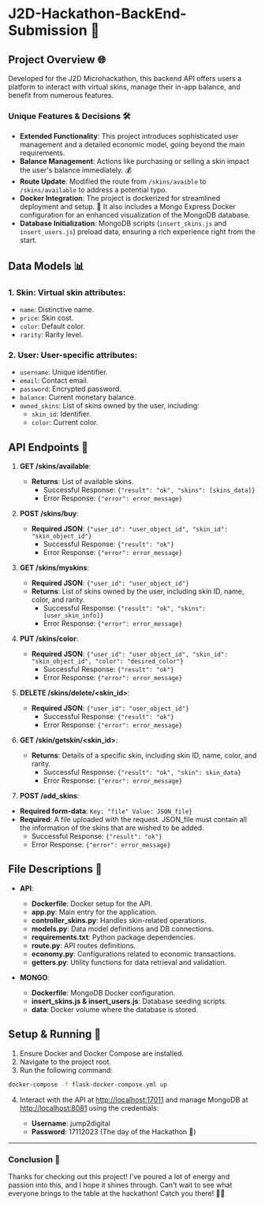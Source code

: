# J2D-Hackathon-BackEnd-Submission 🚀

## Project Overview 🌐
Developed for the J2D Microhackathon, this backend API offers users a platform to interact with virtual skins, manage their in-app balance, and benefit from numerous features.

### Unique Features & Decisions 🛠️
- **Extended Functionality**: This project introduces sophisticated user management and a detailed economic model, going beyond the main requirements.
- **Balance Management**: Actions like purchasing or selling a skin impact the user's balance immediately. 💰
- **Route Update**: Modified the route from `/skins/avaible` to `/skins/available` to address a potential typo.
- **Docker Integration**: The project is dockerized for streamlined deployment and setup. 🐳 It also includes a Mongo Express Docker configuration for an enhanced visualization of the MongoDB database.
- **Database Initialization**: MongoDB scripts (`insert_skins.js` and `insert_users.js`) preload data, ensuring a rich experience right from the start.

## Data Models 📊
### 1. **Skin**: Virtual skin attributes:
   - `name`: Distinctive name.
   - `price`: Skin cost.
   - `color`: Default color.
   - `rarity`: Rarity level.
  
### 2. **User**: User-specific attributes:
   - `username`: Unique identifier.
   - `email`: Contact email.
   - `password`: Encrypted password.
   - `balance`: Current monetary balance.
   - `owned_skins`: List of skins owned by the user, including:
     - `skin_id`: Identifier.
     - `color`: Current color.

## API Endpoints 📡
1. **GET /skins/available**: 
   - **Returns**: List of available skins.
     - Successful Response: `{"result": "ok", "skins": [skins_data]}`
     - Error Response: `{"error": error_message}`
  
2. **POST /skins/buy**: 
   - **Required JSON**: `{"user_id": "user_object_id", "skin_id": "skin_object_id"}`
     - Successful Response: `{"result": "ok"}`
     - Error Response: `{"error": error_message}`
   
3. **GET /skins/myskins**: 
   - **Required JSON**: `{"user_id": "user_object_id"}`
   - **Returns**: List of skins owned by the user, including skin ID, name, color, and rarity.
     - Successful Response: `{"result": "ok", "skins": [user_skin_info]}`
     - Error Response: `{"error": error_message}`
  
4. **PUT /skins/color**: 
   - **Required JSON**: `{"user_id": "user_object_id", "skin_id": "skin_object_id", "color": "desired_color"}`
     - Successful Response: `{"result": "ok"}`
     - Error Response: `{"error": error_message}`
  
5. **DELETE /skins/delete/<skin_id>**: 
   - **Required JSON**: `{"user_id": "user_object_id"}`
     - Successful Response: `{"result": "ok"}`
     - Error Response: `{"error": error_message}`
  
6. **GET /skin/getskin/<skin_id>**: 
   - **Returns**: Details of a specific skin, including skin ID, name, color, and rarity.
     - Successful Response: `{"result": "ok", "skin": skin_data}`
     - Error Response: `{"error": error_message}`
  
7. **POST /add_skins**: 
  - **Required form-data**: `Key: "file" Value: JSON_file}`
   - **Required**: A file uploaded with the request. JSON_file must contain all the information of the skins that are wished to be added.
     - Successful Response: `{"result": "ok"}`
     - Error Response: `{"error": error_message}`

## File Descriptions 📂
- **API**:
  - **Dockerfile**: Docker setup for the API.
  - **app.py**: Main entry for the application.
  - **controller_skins.py**: Handles skin-related operations.
  - **models.py**: Data model definitions and DB connections.
  - **requirements.txt**: Python package dependencies.
  - **route.py**: API routes definitions.
  - **economy.py**: Configurations related to economic transactions.
  - **getters.py**: Utility functions for data retrieval and validation.

- **MONGO**:
  - **Dockerfile**: MongoDB Docker configuration.
  - **insert_skins.js & insert_users.js**: Database seeding scripts.
  - **data**: Docker volume where the database is stored.

## Setup & Running 🚦
1. Ensure Docker and Docker Compose are installed.
2. Navigate to the project root.
3. Run the following command:
```bash
docker-compose -f flask-docker-compose.yml up
```

4. Interact with the API at [http://localhost:17011](http://localhost:17011) and manage MongoDB at [http://localhost:8081](http://localhost:8081) using the credentials:

   - **Username**: jump2digital
   - **Password**: 17112023 (The day of the Hackathon 👀)

---

### Conclusion 🎉
Thanks for checking out this project! I've poured a lot of energy and passion into this, and I hope it shines through. Can't wait to see what everyone brings to the table at the hackathon! Catch you there! 🚀🔥
